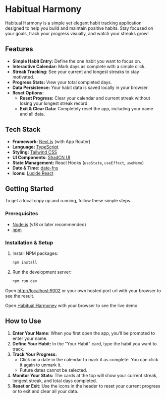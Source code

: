 # Habitual Harmony

Habitual Harmony is a simple yet elegant habit tracking application designed to help you build and maintain positive habits. Stay focused on your goals, track your progress visually, and watch your streaks grow!

## Features

- **Simple Habit Entry:** Define the one habit you want to focus on.
- **Interactive Calendar:** Mark days as complete with a simple click.
- **Streak Tracking:** See your current and longest streaks to stay motivated.
- **Progress Stats:** View your total completed days.
- **Data Persistence:** Your habit data is saved locally in your browser.
- **Reset Options:**
    - **Reset Progress:** Clear your calendar and current streak without losing your longest streak record.
    - **Exit & Clear Data:** Completely reset the app, including your name and all data.

## Tech Stack

- **Framework:** [Next.js](https://nextjs.org/) (with App Router)
- **Language:** [TypeScript](https://www.typescriptlang.org/)
- **Styling:** [Tailwind CSS](https://tailwindcss.com/)
- **UI Components:** [ShadCN UI](https://ui.shadcn.com/)
- **State Management:** React Hooks (`useState`, `useEffect`, `useMemo`)
- **Date & Time:** [date-fns](https://date-fns.org/)
- **Icons:** [Lucide React](https://lucide.dev/guide/packages/lucide-react)

## Getting Started

To get a local copy up and running, follow these simple steps.

### Prerequisites

- [Node.js](https://nodejs.org/) (v18 or later recommended)
- [npm](https://www.npmjs.com/)

### Installation & Setup

1.  Install NPM packages:
    ```sh
    npm install
    ```

2.  Run the development server:
    ```sh
    npm run dev
    ```

Open [http://localhost:9002](http://localhost:9002) or your own hosted port url with your browser to see the result.

Open [Habitual Harmoney](https://habitual-harmoney-next-js.vercel.app/) with your browser to see the live demo.

## How to Use

1.  **Enter Your Name:** When you first open the app, you'll be prompted to enter your name.
2.  **Define Your Habit:** In the "Your Habit" card, type the habit you want to track.
3.  **Track Your Progress:**
    - Click on a date in the calendar to mark it as complete. You can click it again to unmark it.
    - Future dates cannot be selected.
4.  **Monitor Your Stats:** The cards at the top will show your current streak, longest streak, and total days completed.
5.  **Reset or Exit:** Use the icons in the header to reset your current progress or to exit and clear all your data.
